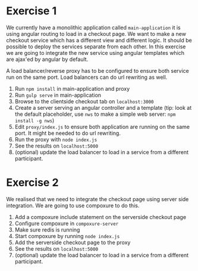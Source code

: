 Exercise 1
==========
We currently have a monolithic application called `main-application` it is using angular routing to load in a 
checkout page. We want to make a new checkout service which has a different view and different logic. It should be
possible to deploy the services separate from each other. In this exercise we are going to integrate the new
 service using angular templates which are ajax'ed by angular by default.

A load balancer/reverse proxy has to be configured to ensure both service run on the same port. Load balancers
can do url rewriting as well.

1. Run `npm install` in main-application and proxy
2. Run `gulp serve` in main-application
3. Browse to the clientside checkout tab on `localhost:3000`
4. Create a server serving an angular controller and a template (tip: look at the default placeholder, use `nws` to 
make a simple web server: `npm install -g nws`)
5. Edit `proxy/index.js` to ensure both application are running on the same port. It might be needed to do url rewriting.
6. Run the proxy with `node index.js`
7. See the results on `localhost:5000`
8. (optional) update the load balancer to load in a service from a different participant.

Exercise 2
==========
We realised that we need to integrate the checkout page using server side integration. We are going to use compoxure to
do this.

1. Add a compoxure include statement on the serverside checkout page
2. Configure compoxure in `compoxure-server`
3. Make sure redis is running
4. Start compoxure by running `node index.js`
5. Add the serverside checkout page to the proxy
6. See the results on `localhost:5000`
7. (optional) update the load balancer to load in a service from a different participant.
